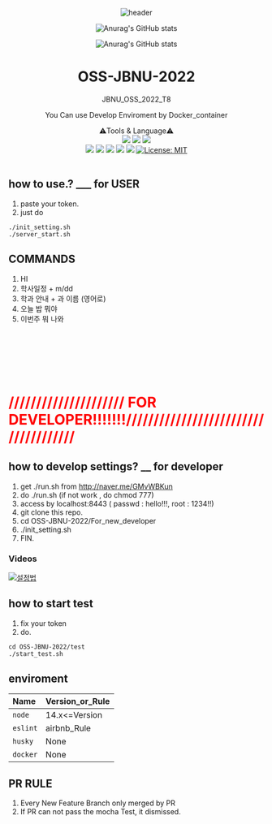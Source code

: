 <div align=center>
 

![header](https://capsule-render.vercel.app/api?type=wave&color=auto&height=300&section=header&text=OSS-%20JBNU-%202022&fontSize=90)

![Anurag's GitHub stats](https://github-readme-stats.vercel.app/api?username=raichal2000&show_icons=true&theme=radical)
 
![Anurag's GitHub stats](https://github-readme-stats.vercel.app/api?username=hyun4325&show_icons=true&theme=radical)

 # OSS-JBNU-2022
JBNU_OSS_2022_T8

You Can use Develop Enviroment by Docker_container

 ⚠️Tools & Language⚠️ <br>
<img src="https://img.shields.io/badge/JavaScript-F7DF1E?style=flat&logo=JavaScript&logoColor=white"/>
<img src="https://img.shields.io/badge/Node.js-339933?style=flat&logo=Node.js&logoColor=white"/>
<img src="https://img.shields.io/badge/Visual Studio Code-007ACC?style=flat&logo=Visual Studio Code&logoColor=white"/>
<br>
<img src="https://img.shields.io/badge/GitHub-181717?style=flat&logo=GitHub&logoColor=white"/>
<img src="https://img.shields.io/badge/ESLint-4B32C3?style=flat&logo=ESLint&logoColor=white"/> 
<img src="https://img.shields.io/badge/Mocha-8D6748?style=flat&logo=Mocha&logoColor=white"/>
<img src="https://img.shields.io/badge/GitHub Actions-2088FF?style=flat&logo=GitHub Actions&logoColor=white"/>
<img src="https://img.shields.io/badge/Docker -2088FF?style=flat&logo=Docker &logoColor=white"/>
[![License: MIT](https://img.shields.io/badge/License-MIT-yellow.svg)](https://opensource.org/licenses/MIT)
<br>
<br>
 </div>
 
## how to use.? ___ for USER
 1. paste your token. 
 2. just do
```
./init_setting.sh
./server_start.sh
```


## COMMANDS
1. HI
2. 학사일정 + m/dd
3. 학과 안내 + 과 이름 (영어로)
4. 오늘 밥 뭐야
5. 이번주 뭐 나와


<br/> <br/> <br/> <br/> <br/>

# <span style = "color: red"> ///////////////////// FOR DEVELOPER!!!!!!!///////////////////////////////////// </span>



## how to develop settings? __ for developer
 1. get ./run.sh from http://naver.me/GMvWBKun
 2. do ./run.sh (if not work , do chmod 777)
 3. access by localhost:8443 ( passwd : hello!!!, root : 1234!!)
 4. git clone this repo.
 5. cd OSS-JBNU-2022/For_new_developer
 6. ./init_setting.sh
 7. FIN. 


### Videos 
[![설정법](http://img.youtube.com/vi/HFcvmrMFPh4/0.jpg)](https://www.youtube.com/watch?v=HFcvmrMFPh4) 

## how to start test
 1. fix your token
 2. do.
```
cd OSS-JBNU-2022/test
./start_test.sh
```

## enviroment
|**Name**|**Version_or_Rule**
|:-|:-|
|`node`|14.x<=Version|
|`eslint`|airbnb_Rule|
|`husky`|None|
|`docker`|None|

## PR RULE
1. Every New Feature Branch only merged by PR
2. If PR can not pass the mocha Test, it dismissed.


